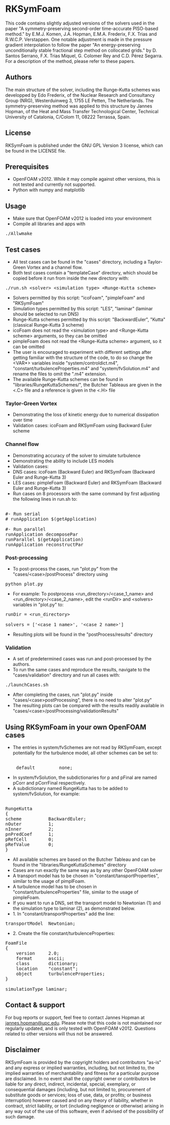 # RKSymFoam

This code contains slightly adjusted versions of the solvers used in the
paper "A symmetry-preserving second-order time-accurate PISO-based
method." by E.M.J. Komen, J.A. Hopman, E.M.A. Frederix, F.X. Trias and
R.W.C.P.  Verstappen. One notable adjustment is made in the pressure
gradient interpolation to follow the paper "An energy-preserving
unconditionally stable fractional step method on collocated grids." by D.
Santos Serrano, F.X. Trias Miquel, G. Colomer Rey and C.D. Pérez Segarra.
For a description of the method, please refer to these papers. 

## Authors

The main structure of the solver, including the Runge-Kutta schemes was
developped by Edo Frederix, of the Nuclear Research and Consultancy Group
(NRG), Westerduinweg 3, 1755 LE Petten, The Netherlands. The
symmetry-preserving method was applied to this structure by Jannes Hopman,
of the Heat and Mass Transfer Technological Center, Technical University
of Catalonia, C/Colom 11, 08222 Terrassa, Spain. 

## License

RKSymFoam is published under the GNU GPL Version 3 license, which can be
found in the LICENSE file.

## Prerequisites

* OpenFOAM v2012. While it may compile against other versions, this is not
tested and currently not supported.
* Python with numpy and matplotlib

## Usage

* Make sure that OpenFOAM v2012 is loaded into your environment 
* Compile all libraries and apps with

<pre>
./Allwmake
</pre>

## Test cases

* All test cases can be found in the "cases" directory, including a
Taylor-Green Vortex and a channel flow.
* Both test cases contain a "templateCase" directory, which should be
copied before it run from inside the new directory with:

<pre>
./run.sh &ltsolver&gt &ltsimulation type&gt &ltRunge-Kutta scheme&gt
</pre> 

* Solvers permitted by this script: "icoFoam", "pimpleFoam" and
"RKSymFoam"
* Simulation types permitted by this script: "LES", "laminar" (laminar
should be selected to run DNS)
* Runge-Kutta schemes permitted by this script: "BackwardEuler", "Kutta"
(classical Runge-Kutta 3 scheme)
* icoFoam does not read the \<simulation type\> and \<Runge-Kutta scheme\>
arguments, so they can be omitted
* pimpleFoam does not read the \<Runge-Kutta scheme\> argument, so it can
be omitted
* The user is encouraged to experiment with different settings after
getting familiar with the structure of the code, to do so change the
\<VAR*\> variables inside "system/controldict.m4",
"constant/turbulenceProperties.m4" and "system/fvSolution.m4" and rename
the files to omit the ".m4" extension.
* The available Runge-Kutta schemes can be found in
"libraries/RungeKuttaSchemes/", the Butcher Tableaus are given in the
<.C> file and a reference is given in the <.H> file

### Taylor-Green Vortex

* Demonstrating the loss of kinetic energy due to numerical dissipation
over time
* Validation cases: icoFoam and RKSymFoam using Backward Euler scheme 

### Channel flow

* Demonstrating accuracy of the solver to simulate turbulence
* Demonstrating the ability to include LES models 
* Validation cases:
* DNS cases: icoFoam (Backward Euler) and RKSymFoam (Backward Euler and
Runge-Kutta 3)
* LES cases: pimpleFoam (Backward Euler) and RKSymFoam (Backward Euler and
Runge-Kutta 3)
* Run cases on 8 processors with the same command by first adjusting the
following lines in run.sh to:

<pre> 
#- Run serial
# runApplication $(getApplication)

#- Run parallel 
runApplication decomposePar 
runParallel $(getApplication)
runApplication reconstructPar 
</pre>

### Post-processing

* To post-process the cases, run "plot.py" from the 
"cases/\<case\>/postProcess" directory using

<pre>
python plot.py
</pre>

* For example: To postprocess \<run_directory\>/\<case_1_name\> and 
\<run_directory\>/\<case_2_name\>, edit the \<runDir\> and \<solvers\> 
variables in "plot.py" to:

<pre>
runDir = &ltrun_directory&gt

solvers = ['&ltcase_1_name&gt', '&ltcase_2_name&gt']
</pre>

* Resulting plots will be found in the "postProcess/results" directory

### Validation 

* A set of predetermined cases was run and post-processed by the authors.
* To run the same cases and reproduce the results, navigate to the
"cases/validation" directory and run all cases with:

<pre>
./launchCases.sh
</pre>

* After completing the cases, run "plot.py" inside 
"cases/\<case\>postProcessing", there is no need to alter "plot.py"
* The resulting plots can be compared with the results readily available
in "cases/\<case\>/postProcessing/validationResults"

## Using RKSymFoam in your own OpenFOAM cases

* The entries in system/fvSchemes are not read by RKSymFoam, except
potentially for the turbulence model, all other schemes can be set to:

<pre> 
    default         none;
</pre>

* In system/fvSolution, the subdictionaries for p and pFinal are named
pCorr and pCorrFinal respectively.
* A subdictionary named RungeKutta has to be added to system/fvSolution,
for example:

<pre> 
RungeKutta 
{ 
scheme          BackwardEuler; 
nOuter          1;
nInner          2; 
pnPredCoef      1; 
pRefCell        0; 
pRefValue       0; 
} 
</pre>

* All available schemes are based on the Butcher Tableau and can be found
in the "libraries/RungeKuttaSchemes" directory
* Cases are run exactly the same way as by any other OpenFOAM solver
* A transport model has to be chosen in "constant/tansportProperties",
similar to the usage of pimplFoam.
* A turbulence model has to be chosen in "constant/turbulenceProperties"
file, similar to the usage of pimpleFoam.
* If you want to run a DNS, set the transport model to Newtonian (1) and
the simulation type to laminar (2), as demonstrated below.
* 1\. In "constant/transportProperties" add the line:

<pre>
transportModel  Newtonian;
</pre>

* 2\. Create the file constant/turbulenceProperties:
<pre>
FoamFile
{
    version     2.0;
    format      ascii;
    class       dictionary;
    location    "constant";
    object      turbulenceProperties;
}

simulationType laminar;
</pre>

## Contact & support

For bug reports or support, feel free to contact Jannes Hopman at
jannes.hopman@upc.edu. Please note that this code is not maintained nor
regularly updated, and is only tested with OpenFOAM v2012. Questions
related to other versions will thus not be answered. 

## Disclaimer

RKSymFoam is provided by the copyright holders and contributors "as-is"
and any express or implied warranties, including, but not limited to, the
implied warranties of merchantability and fitness for a particular purpose
are disclaimed. In no event shall the copyright owner or contributors be
liable for any direct, indirect, incidental, special, exemplary, or
consequential damages (including, but not limited to, procurement of
substitute goods or services; loss of use, data, or profits; or business
interruption) however caused and on any theory of liability, whether in
contract, strict liability, or tort (including negligence or otherwise)
arising in any way out of the use of this software, even if advised of the
possibility of such damage. 
